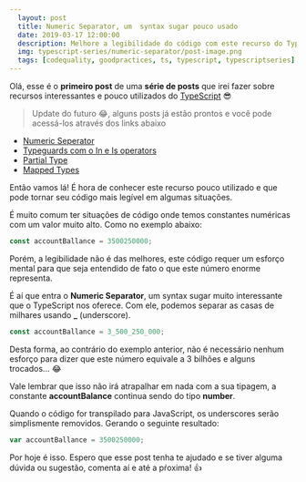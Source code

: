 ```yaml
---
  layout: post
  title: Numeric Separator, um  syntax sugar pouco usado
  date: 2019-03-17 12:00:00
  description: Melhore a legibilidade do código com este recurso do TypeScript!
  img: typescript-series/numeric-separator/post-image.png
  tags: [codequality, goodpractices, ts, typescript, typescriptseries] 
---
```


Olá, esse é o **primeiro post** de uma **série de posts** que irei fazer sobre recursos interessantes e pouco utilizados do [TypeScript](https://www.typescriptlang.org/) :sunglasses: 

> Update do futuro :joy:, alguns posts já estão prontos e você pode acessá-los através dos links abaixo
  * [Numeric Seperator](/typescript-numeric-separator) 
  * [Typeguards com o In e Is operators](/typescript-typeguards-in-is/)
  * [Partial Type](/typescript-partial-type/)
  * [Mapped Types](/mapped-types/)

Então vamos lá! É hora de conhecer este recurso pouco utilizado e que pode tornar seu código mais legível em algumas situações.

É muito comum ter situações de código onde temos constantes numéricas com um valor muito alto. Como no exemplo abaixo:

```typescript
const accountBallance = 3500250000;
```

Porém, a legibilidade não é das melhores, este código requer um esforço mental para que seja entendido de fato o que este número enorme representa.

É aí que entra o **Numeric Separator**, um syntax sugar muito interessante que o TypeScript nos oferece. Com ele, podemos separar as casas de milhares usando **_** (underscore).

```typescript
const accountBallance = 3_500_250_000;
```

Desta forma, ao contrário do exemplo anterior, não é necessário nenhum esforço para dizer que este número equivale a 3 bilhões e alguns trocados... :joy:

Vale lembrar que isso não irá atrapalhar em nada com a sua tipagem, a constante **accountBalance** continua sendo do tipo **number**.

Quando o código for transpilado para JavaScript, os underscores serão simplismente removidos. Gerando o seguinte resultado:

```javascript
var accountBallance = 3500250000;
```

Por hoje é isso. Espero que esse post tenha te ajudado e se tiver alguma dúvida ou sugestão, comenta aí e até a pŕoxima! :+1:

